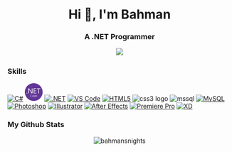 <h1 align="center" style="text-align: center;">Hi 👋, I'm Bahman</h1>
<h3 align="center" style="text-align: center;">A .NET Programmer</h3>

<div id="header" align="center" style="text-align: center;">
    <img src="https://64.media.tumblr.com/cdadc96caafe6ca605fc34b52f97a1b4/tumblr_mk0s45n8R81rmcgo1o1_250.gifv" />
</div>
<div id="main" align="center" style="text-align: center;">
<h3 style="text-align: left;">Skills</h3>
<p style="text-align: left;">
    <a href="https://docs.microsoft.com/en-us/dotnet/csharp/" target="_blank" rel="noreferrer"><img
            src="https://raw.githubusercontent.com/danielcranney/readme-generator/main/public/icons/skills/csharp-colored.svg"
            width="40" height="40" alt="C#" /></a>
    <a href="https://www.figma.com/" target="_blank" rel="noreferrer"><img
            src="https://raw.githubusercontent.com/devicons/devicon/master/icons/dotnetcore/dotnetcore-original.svg"
            width="40" height="40" alt="visual-studio" /></a>
    <a href="https://www.figma.com/" target="_blank" rel="noreferrer"><img
            src="https://img.icons8.com/?size=100&id=ezj3zaVtImPg&format=png&color=000000" width="40"
            height="40" alt=".NET" /></a>
    <a href="https://docs.microsoft.com/en-us/cpp/?view=msvc-170" target="_blank" rel="noreferrer"><img
            src="https://raw.githubusercontent.com/danielcranney/readme-generator/main/public/icons/skills/visualstudiocode.svg"
            width="40" height="40" alt="VS Code" /></a>
    <a href="https://developer.mozilla.org/en-US/docs/Glossary/HTML5" target="_blank" rel="noreferrer"><img
            src="https://raw.githubusercontent.com/danielcranney/readme-generator/main/public/icons/skills/html5-colored.svg"
            width="40" height="40" alt="HTML5" /></a>
    <img src="https://cdn.jsdelivr.net/gh/devicons/devicon/icons/css3/css3-original.svg" height="40" alt="css3 logo" />
    <img src="https://www.svgrepo.com/show/303229/microsoft-sql-server-logo.svg" alt="mssql" width="40" height="40" />
    <a href="https://www.mysql.com/" target="_blank" rel="noreferrer"><img
            src="https://raw.githubusercontent.com/danielcranney/readme-generator/main/public/icons/skills/mysql-colored.svg"
            width="40" height="40" alt="MySQL" /></a>
    <a href="https://www.adobe.com/uk/products/photoshop.html" target="_blank" rel="noreferrer">
        <img src="https://raw.githubusercontent.com/danielcranney/readme-generator/main/public/icons/skills/photoshop-colored.svg"
            width="40" height="40" alt="Photoshop" /></a>
    <a href="https://www.adobe.com/uk/products/illustrator.html" target="_blank" rel="noreferrer"><img
            src="https://raw.githubusercontent.com/danielcranney/readme-generator/main/public/icons/skills/illustrator-colored.svg"
            width="40" height="40" alt="Illustrator" /></a>
    <a href="https://www.adobe.com/uk/products/aftereffects.html" target="_blank" rel="noreferrer"><img
            src="https://raw.githubusercontent.com/danielcranney/readme-generator/main/public/icons/skills/aftereffects-colored.svg"
            width="40" height="40" alt="After Effects" /></a>
    <a href="https://www.adobe.com/uk/products/premiere.html" target="_blank" rel="noreferrer"><img
            src="https://raw.githubusercontent.com/danielcranney/readme-generator/main/public/icons/skills/premierepro-colored.svg"
            width="40" height="40" alt="Premiere Pro" /></a>
    <a href="https://www.adobe.com/uk/products/xd.html" target="_blank" rel="noreferrer"><img
            src="https://raw.githubusercontent.com/danielcranney/readme-generator/main/public/icons/skills/xd-colored.svg"
            width="40" height="40" alt="XD" /></a>
</p>
    </div>
    <div id="footer" align="center" style="text-align: center;">
        <h3 style="text-align: left;"><b>My Github Stats</b></h3>
            <p>
            <img align="center"
                src="https://github-readme-stats.vercel.app/api/top-langs?username=bahmansnights&show_icons=true&locale=en&layout=compact"
                    alt="bahmansnights" />
        </p>
        </div>
